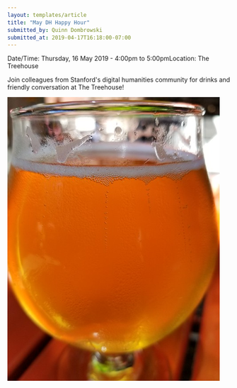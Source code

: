 ```yaml
---
layout: templates/article
title: "May DH Happy Hour"
submitted_by: Quinn Dombrowski
submitted_at: 2019-04-17T16:18:00-07:00
---
```



Date/Time: Thursday, 16 May 2019 - 4:00pm to 5:00pmLocation: The Treehouse

Join colleagues from Stanford's digital humanities community for drinks and friendly conversation at The Treehouse!




![](../post-images/43221214591_5125b12c26_z.jpg)


